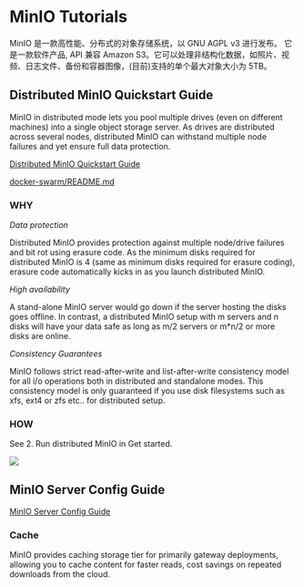 # MinIO Tutorials

MinIO 是一款高性能、分布式的对象存储系统，以 GNU AGPL v3 进行发布。 它是一款软件产品, API 兼容 Amazon S3。它可以处理非结构化数据，如照片、视频、日志文件、备份和容器图像，(目前)支持的单个最大对象大小为 5TB。

## Distributed MinIO Quickstart Guide

MinIO in distributed mode lets you pool multiple drives (even on different machines) into a single object storage server. As drives are distributed across several nodes, distributed MinIO can withstand multiple node failures and yet ensure full data protection.

[Distributed MinIO Quickstart Guide](https://docs.min.io/docs/distributed-minio-quickstart-guide.html)

[docker-swarm/README.md](./orchestration/docker-swarm/README.md)

### WHY

*Data protection*

Distributed MinIO provides protection against multiple node/drive failures and bit rot using erasure code. As the minimum disks required for distributed MinIO is 4 (same as minimum disks required for erasure coding), erasure code automatically kicks in as you launch distributed MinIO.

*High availability*

A stand-alone MinIO server would go down if the server hosting the disks goes offline. In contrast, a distributed MinIO setup with m servers and n disks will have your data safe as long as m/2 servers or m*n/2 or more disks are online.

*Consistency Guarantees*

MinIO follows strict read-after-write and list-after-write consistency model for all i/o operations both in distributed and standalone modes. This consistency model is only guaranteed if you use disk filesystems such as xfs, ext4 or zfs etc.. for distributed setup.

### HOW

See 2. Run distributed MinIO in Get started.

![](https://github.com/minio/minio/blob/master/docs/screenshots/Architecture-diagram_distributed_nm.png?raw=true)

## MinIO Server Config Guide

[MinIO Server Config Guide](https://docs.min.io/docs/minio-server-configuration-guide.html)

### Cache

MinIO provides caching storage tier for primarily gateway deployments, allowing you to cache content for faster reads, cost savings on repeated downloads from the cloud.


